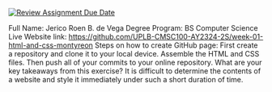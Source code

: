 [![Review Assignment Due Date](https://classroom.github.com/assets/deadline-readme-button-24ddc0f5d75046c5622901739e7c5dd533143b0c8e959d652212380cedb1ea36.svg)](https://classroom.github.com/a/_L9ie6qn)

Full Name: Jerico Roen B. de Vega
Degree Program: BS Computer Science
Live Website link: https://github.com/UPLB-CMSC100-AY2324-2S/week-01-html-and-css-montyreon
Steps on how to create GitHub page: First create a repository and clone it to your local device. Assemble the HTML and CSS files. Then push all of your commits to your online repository.
What are your key takeaways from this exercise? It is difficult to determine the contents of a website and style it immediately under such a short duration of time.

